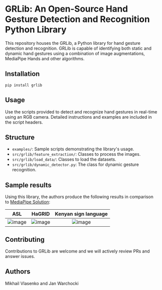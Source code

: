 # GRLib: An Open-Source Hand Gesture Detection and Recognition Python Library
This repository houses the GRLib, a Python library for hand gesture detection and recognition. GRLib is capable of identifying both static and dynamic hand gestures using a combination of image augmentations, MediaPipe Hands and other algorithms.

## Installation
`pip install grlib`

## Usage
Use the scripts provided to detect and recognize hand gestures in real-time using an RGB camera.
Detailed instructions and examples are included in the script headers.

## Structure
 * `examples/`: Sample scripts demonstrating the library's usage.
 * `src/grlib/feature_extraction/`: Classes to process the images.
 * `src/grlib/load_data/`: Classes to load the datasets.
 * `src/grlib/dynamic_detector.py`: The class for dynamic gesture recognition.

## Sample results
Using this library, the authors produce the following results in comparison to [MediaPipe Solution](https://github.com/google/mediapipe/blob/master/docs/solutions/hands.md):

ASL            |  HaGRID | Kenyan sign language
:-------------------------:|:-------------------------:|:-------------------------:
![image](https://github.com/mikhail-vlasenko/grlib/assets/27450370/0fe5cf62-f94c-477c-9de5-0a9e1a9b48f1) | ![image](https://github.com/mikhail-vlasenko/grlib/assets/27450370/244f858a-fc27-4433-86a9-c560c9e8543f) | ![image](https://github.com/mikhail-vlasenko/grlib/assets/27450370/474125dd-d12d-4955-b2ee-7e7f94cc5028)

## Contributing
Contributions to GRLib are welcome and we will actively review PRs and answer issues.

## Authors
Mikhail Vlasenko and Jan Warchocki
